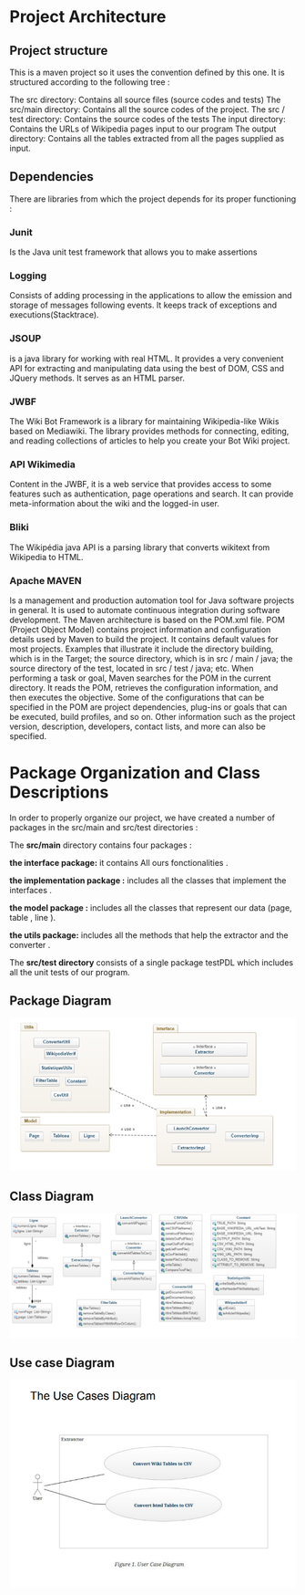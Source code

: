 
# Project Architecture

## Project structure 
This is a maven project so it uses the convention defined by this one. It is structured according to the following tree :

The src directory: Contains all source files (source codes and tests)
The src/main directory: Contains all the source codes of the project.
The src / test directory: Contains the source codes of the tests
The input directory: Contains the URLs of Wikipedia pages input to our program
The output directory: Contains all the tables extracted from all the pages supplied as input.

## Dependencies
There are libraries from which the project depends for its proper functioning :

### Junit
Is the Java unit test framework that allows you to make assertions

### Logging
Consists of adding processing in the applications to allow the emission and storage of messages following events. It keeps track of exceptions and executions(Stacktrace).

### JSOUP
is a java library for working with real HTML. It provides a very convenient API for extracting and manipulating data using the best of DOM, CSS and JQuery methods. It serves as an HTML parser.

### JWBF
The Wiki Bot Framework is a library for maintaining Wikipedia-like Wikis based on Mediawiki. The library provides methods for connecting, editing, and reading collections of articles to help you create your Bot Wiki project.

### API Wikimedia
Content in the JWBF, it is a web service that provides access to some features such as authentication, page operations and search. It can provide meta-information about the wiki and the logged-in user.
### Bliki
The Wikipédia java API is a parsing library that converts wikitext from Wikipedia to HTML.

### Apache MAVEN
Is a management and production automation tool for Java software projects in general. It is used to automate continuous integration during software development.
The Maven architecture is based on the POM.xml file.
POM (Project Object Model) contains project information and configuration details used by Maven to build the project.
It contains default values ​​for most projects. Examples that illustrate it include the directory building, which is in the Target; 
the source directory, which is in src / main / java; the source directory of the test, located in src / test / java; etc.
When performing a task or goal, Maven searches for the POM in the current directory. It reads the POM, retrieves the configuration information, and then executes the objective.
Some of the configurations that can be specified in the POM are project dependencies, plug-ins or goals that can be executed, build profiles, and so on. Other information such as the project version, description, developers, contact lists, and more can also be specified.

# Package Organization and Class Descriptions

In order to properly organize our project, we have created a number of packages in the src/main and src/test directories :

The **src/main** directory contains four packages :

**the interface package:** it contains All ours fonctionalities .

**the implementation package :**  includes all the classes that implement the interfaces .

**the model package :** includes all the classes that represent our data (page,  table , line ).

**the utils package:** includes all the methods that help the extractor and the converter .

The **src/test directory** consists of a single package  testPDL which includes all the unit tests of our program.


## Package Diagram
<img src="diagram package.PNG" alt="packages diagram" />

## Class Diagram
<img src="diagram class.PNG" alt="class diagram" />

## Use case Diagram
<img src="use case.PNG" alt="Use case diagram" />


